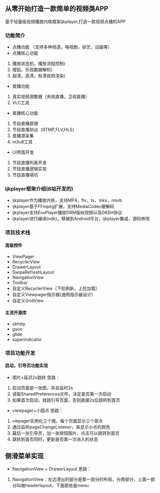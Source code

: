 ## 从零开始打造一款简单的视频类APP
基于轻量级视频播放内核框架ijkplayer,打造一款视频点播的APP

### 功能简介
- 点播功能
（支持多种频道，电视剧，综艺，动画等）
- 点播核心功能
1. 播放状态机，播放流程控制)
2. 搜狐，乐视数据解析)
3. 超清，高清，标清视频渲染)
- 直播功能
1. 真实视频源数据（央视直播，卫视直播）
2. VLC工具
- 直播核心功能
1. 节目直播原理
2. 节目直播协议（RTMP,FLV,HLS）
3. 直播源采集
4. m3u8工具
- UI界面开发
1. 节目直播列表开发
2. 节目直播逻辑实现
3. 节目直播填坑

### ijkplayer框架介绍(B站开发的)
- ijkplayer作为播放内核，支持MP4，flv，ts，mkv，rmvb
- ijkplayer基于FFmpeg扩展，支持MediaCodec硬解码
- ijkplayer支持ExoPlayer播放DRM版权视频以及DASH协议
- ijkplayer进行编译(ndk)，移植到Android平台，ijkplayer集成，源码修改


### 项目技术栈
#### 高级控件
- ViewPager
- RecyclerView
- DrawerLayout
- SwipeRefreshLayout
- NavigationView
- Toolbar
- 自定义RecyclerView（下拉刷新，上拉加载）
- 自定义Viewpager指示器(通用指示器设计)
- 自定义GridView

#### 主流开源库
- okhttp
- gson
- glide
-  superindicator


###  项目功能开发
#### 启动，引导页功能实现
- 图片+延迟2s跳转
思路：
1. 启动页面是一张图，并且延时2s
2. 读取SharedPreferences文件，决定是否第一次启动
3. 如果首次启动，就跳引导页面，否则直接2s后跳转到首页
- viewpager+小圆点
思路：
1. viepager实例化三个图，每个页面显示三个原点
2. 通过监听pageChangeListener，来显示小点的颜色
3. 最后一张引导页，加一张按钮图片，点击可以跳转到首页
4. 跳转到首页同时，更新是否第一次进入的状态

## 侧滑菜单实现
- NavigationView + DrawerLayout
思路：
1. NavigationView：左边滑出的部分是那一部分的布局，分两部分，上面一部分叫做headerlayout，下面那些是menu
